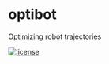 # optibot
Optimizing robot trajectories

[![license](https://img.shields.io/badge/license-MIT-blue.svg?style=flat-square)](https://raw.githubusercontent.com/AunSiro/optibot/main/LICENSE)